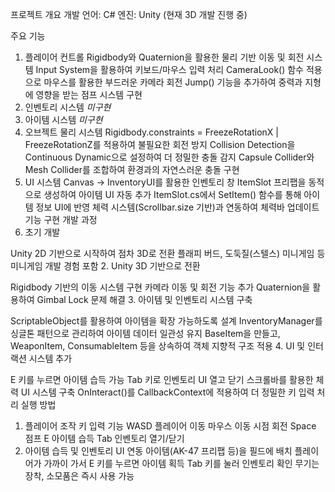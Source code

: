 프로젝트 개요
개발 언어: C#
엔진: Unity (현재 3D 개발 진행 중)


주요 기능
1. 플레이어 컨트롤
Rigidbody와 Quaternion을 활용한 물리 기반 이동 및 회전 시스템
Input System을 활용하여 키보드/마우스 입력 처리
CameraLook() 함수 적용으로 마우스를 활용한 부드러운 카메라 회전
Jump() 기능을 추가하여 중력과 지형에 영향을 받는 점프 시스템 구현
2. 인벤토리 시스템
*미구현*
3. 아이템 시스템
*미구현*
4. 오브젝트 물리 시스템
Rigidbody.constraints = FreezeRotationX | FreezeRotationZ를 적용하여 불필요한 회전 방지
Collision Detection을 Continuous Dynamic으로 설정하여 더 정밀한 충돌 감지
Capsule Collider와 Mesh Collider를 조합하여 환경과의 자연스러운 충돌 구현
5. UI 시스템
Canvas → InventoryUI를 활용한 인벤토리 창
ItemSlot 프리팹을 동적으로 생성하여 아이템 UI 자동 추가
ItemSlot.cs에서 SetItem() 함수를 통해 아이템 정보 UI에 반영
체력 시스템(Scrollbar.size 기반)과 연동하여 체력바 업데이트 기능 구현
개발 과정
1. 초기 개발

Unity 2D 기반으로 시작하여 점차 3D로 전환
플래피 버드, 도둑질(스텔스) 미니게임 등 미니게임 개발 경험 포함
2. Unity 3D 기반으로 전환

Rigidbody 기반의 이동 시스템 구현
카메라 이동 및 회전 기능 추가
Quaternion을 활용하여 Gimbal Lock 문제 해결
3. 아이템 및 인벤토리 시스템 구축

ScriptableObject를 활용하여 아이템을 확장 가능하도록 설계
InventoryManager를 싱글톤 패턴으로 관리하여 아이템 데이터 일관성 유지
BaseItem을 만들고, WeaponItem, ConsumableItem 등을 상속하여 객체 지향적 구조 적용
4. UI 및 인터랙션 시스템 추가

E 키를 누르면 아이템 습득 가능
Tab 키로 인벤토리 UI 열고 닫기
스크롤바를 활용한 체력 UI 시스템 구축
OnInteract()를 CallbackContext에 적용하여 더 정밀한 키 입력 처리
실행 방법
1. 플레이어 조작
키 입력	기능
WASD	플레이어 이동
마우스 이동	시점 회전
Space	점프
E	아이템 습득
Tab	인벤토리 열기/닫기
3. 아이템 습득 및 인벤토리 UI 연동
아이템(AK-47 프리팹 등)을 필드에 배치
플레이어가 가까이 가서 E 키를 누르면 아이템 획득
Tab 키를 눌러 인벤토리 확인
무기는 장착, 소모품은 즉시 사용 가능
